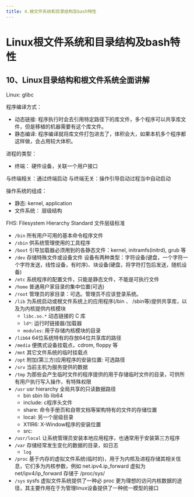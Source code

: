 ```yaml
---
title: 4.根文件系统和目录结构及bash特性
---
```


# Linux根文件系统和目录结构及bash特性

## 10、Linux目录结构和根文件系统全面讲解

Linux: glibc 

程序编译方式：
- 动态链接: 程序执行时会去引用特定路径下的库文件，多个程序可以共享库文件，但是移植的机器需要有这个库文件。
- 静态编译: 程序编译就将库文件打包进去了，体积会大，如果本机多个程序都这样做，会占用较大体积。

进程的类型：
- 终端： 硬件设备，关联一个用户接口

与终端相关：通过终端启动
与终端无关：操作引导启动过程当中自动启动

操作系统的组成：
- 静态: kernel, application
- 文件系统： 层级结构

FHS: Filesystem Hierarchy Standard 文件层级标准

- `/bin` 所有用户可用的基本命令程序文件
- `/sbin` 供系统管理使用的工具程序
- `/boot` 引导加载器必须用到的各静态文件：kernel, initramfs(initrd), grub 等
- `/dev` 存储特殊文件或设备文件
    设备有两种类型：字符设备(键盘，一个字符一个字符发送，线性设备，有时序)、块设备(硬盘，将字符打包后发送，随机设备)
- `/etc`  系统程序的配置文件，只能是静态文件，不能是可执行文件
- `/home` 普通用户家目录的集中位置(可选)
- `/root` 管理员的家目录：可选。管理员不应该登录系统。
- `/lib`  为系统启动或根文件系统上的应用程序(/bin 、 /sbin等)提供共享库，以及为内核提供内核模块
    - `libc.so.*` 动态链接的 C 库
    - `ld*`: 运行时链接器/加载器
    - `modules`: 用于存储内核模块的目录
- `/lib64` 64位系统特有的存放64位共享库的路径
- `/media` 便携式设备挂载点，cdrom, floppy 等
- `/mnt` 其它文件系统的临时挂载点
- `/opt` 附加(第三方)应用程序的安装位置: 可选路径
- `/srv`  当前主机为服务提供的数据
- `/tmp` 为那些会产生临时文件的程序提供的用于存储临时文件的目录，可供所有用户执行写入操作，有特殊权限
- `/usr`  usr hierarchy 全局共享的只读数据路径
    - bin sbin lib lib64 
    - include: c程序头文件
    - share: 命令手册页和自带文档等架构特有的文件的存储位置
    - local: 另一个层级目录
    - X11R6: X-Window程序的安装位置
    - src: 
- `/usr/local` 让系统管理员安装本地应用程序，也通常用于安装第三方程序
- `/var` 存储经常发生变化的数据的目录，如日志
    - `log`
- `/proc` 基于内存的虚拟文件系统(临时的)，用于为内核及进程存储其相关信息，它们多为内核参数，例如 net.ipv4.ip_forward 虚拟为 net/ipv4/ip_forward 存储于 /proc/sys/
- `/sys` sysfs 虚拟文件系统提供了一种必 proc 更为理想的访问内核数据的途径，其主要作用在于为管理linux设备提供了一种统一模型的接口